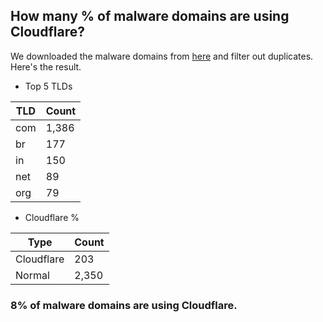 ## How many % of malware domains are using Cloudflare?


We downloaded the malware domains from [here](https://urlhaus.abuse.ch) and filter out duplicates.
Here's the result.


[//]: # (start replacement)


- Top 5 TLDs

| TLD | Count |
| --- | --- |
| com | 1,386 |
| br | 177 |
| in | 150 |
| net | 89 |
| org | 79 |


- Cloudflare %

| Type | Count |
| --- | --- |
| Cloudflare | 203 |
| Normal | 2,350 |


### 8% of malware domains are using Cloudflare.